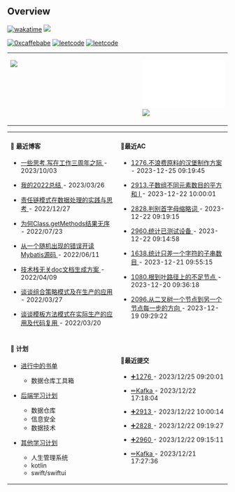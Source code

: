 
## Overview

[![wakatime](https://wakatime.com/badge/user/78591c59-95d5-4479-b2fc-988c35f31d59.svg)](https://wakatime.com/@78591c59-95d5-4479-b2fc-988c35f31d59) ![](https://gpvc.arturio.dev/0xcaffebabe)

[![0xcaffebabe](https://img.shields.io/static/v1?label=LeetCode%200xcaffebabe&message=4838&color=success)](https://leetcode.cn/u/0xcaffebabe/) [![leetcode](https://img.shields.io/static/v1?label=Solved&message=1058%20/%203620&color=success)](https://leetcode.cn/u/0xcaffebabe/) [![leetcode](https://img.shields.io/static/v1?label=Accepted&message=84.66%&color=success)](https://leetcode.cn/u/0xcaffebabe/)

<table border="0">
  <tr border="0">

  <td valign="top" width="60%">

  ![](https://github-readme-stats.vercel.app/api/wakatime?username=0xcaffebabe&layout=compact&langs_count=12&theme=dark&range=all_time)

  </td>

  <td valign="top" width="40%">

  ![](https://raw.githubusercontent.com/0xcaffebabe/github-stats/master/generated/overview.svg)
  ![](https://github-profile-summary-cards.vercel.app/api/cards/productive-time?username=0xcaffebabe&theme=github_dark&utcOffset=8)

  </td>
  </tr>

</table>

<table>

<tr>
<td valign="top" width="50%">

#### 📖 最近博客


* <a href="https://0xcaffebabe.github.io/%E4%BA%BA%E7%94%9F/2023/10/03/%E4%B8%80%E4%BA%9B%E6%80%9D%E8%80%83,%E5%86%99%E5%9C%A8%E5%B7%A5%E4%BD%9C%E4%B8%89%E5%91%A8%E5%B9%B4%E4%B9%8B%E9%99%85.html" target="_blank"> 一些思考,写在工作三周年之际 </a> - 2023/10/03 

    
* <a href="https://0xcaffebabe.github.io/%E4%BA%BA%E7%94%9F/2023/03/26/%E6%88%91%E7%9A%842022%E6%80%BB%E7%BB%93.html" target="_blank"> 我的2022总结 </a> - 2023/03/26 

    
* <a href="https://0xcaffebabe.github.io/%E8%AE%BE%E8%AE%A1%E6%A8%A1%E5%BC%8F/2022/12/27/%E8%B4%A3%E4%BB%BB%E9%93%BE%E6%A8%A1%E5%BC%8F%E5%9C%A8%E6%95%B0%E6%8D%AE%E5%A4%84%E7%90%86%E7%9A%84%E5%AE%9E%E8%B7%B5%E4%B8%8E%E6%80%9D%E8%80%83.html" target="_blank"> 责任链模式在数据处理的实践与思考 </a> - 2022/12/27 

    
* <a href="https://0xcaffebabe.github.io/jvm/2022/07/23/%E4%B8%BA%E4%BD%95Class.getMethods%E7%BB%93%E6%9E%9C%E6%97%A0%E5%BA%8F.html" target="_blank"> 为何Class.getMethods结果无序 </a> - 2022/07/23 

    
* <a href="https://0xcaffebabe.github.io/java/2022/06/11/%E4%BB%8E%E4%B8%80%E4%B8%AA%E9%9A%8F%E6%9C%BA%E5%87%BA%E7%8E%B0%E7%9A%84%E9%94%99%E8%AF%AF%E5%BC%80%E8%AF%BBMybatis%E6%BA%90%E7%A0%81.html" target="_blank"> 从一个随机出现的错误开读Mybatis源码 </a> - 2022/06/11 

    
* <a href="https://0xcaffebabe.github.io/%E6%97%A5%E5%B8%B8/2022/04/09/%E6%8A%80%E6%9C%AF%E6%A0%88%E6%97%A0%E5%85%B3doc%E6%96%87%E6%A1%A3%E7%94%9F%E6%88%90%E6%96%B9%E6%A1%88.html" target="_blank"> 技术栈无关doc文档生成方案 </a> - 2022/04/09 

    
* <a href="https://0xcaffebabe.github.io/%E8%AE%BE%E8%AE%A1%E6%A8%A1%E5%BC%8F/2022/03/27/%E8%B0%88%E8%B0%88%E7%BB%84%E5%90%88%E7%AD%96%E7%95%A5%E6%A8%A1%E5%BC%8F%E5%8F%8A%E5%9C%A8%E7%94%9F%E4%BA%A7%E7%9A%84%E5%BA%94%E7%94%A8.html" target="_blank"> 谈谈组合策略模式及在生产的应用 </a> - 2022/03/27 

    
* <a href="https://0xcaffebabe.github.io/%E8%AE%BE%E8%AE%A1%E6%A8%A1%E5%BC%8F/2022/03/20/%E8%B0%88%E8%B0%88%E6%A8%A1%E6%9D%BF%E6%96%B9%E6%B3%95%E6%A8%A1%E5%BC%8F%E5%9C%A8%E5%AE%9E%E9%99%85%E7%94%9F%E4%BA%A7%E7%9A%84%E5%BA%94%E7%94%A8%E5%8F%8A%E4%BB%A3%E7%A0%81%E5%A4%8D%E7%94%A8.html" target="_blank"> 谈谈模板方法模式在实际生产的应用及代码复用 </a> - 2022/03/20 

        

</td>

<td valign="top" width="50%">

#### 🔋最近AC


  * <a href="https://leetcode.cn/submissions/detail/491021451" target="_blank"> 1276.不浪费原料的汉堡制作方案 </a> - 2023-12-25 09:19:45 

    
  * <a href="https://leetcode.cn/submissions/detail/490486797" target="_blank"> 2913.子数组不同元素数目的平方和 I </a> - 2023-12-22 10:00:01 

    
  * <a href="https://leetcode.cn/submissions/detail/490479620" target="_blank"> 2828.判别首字母缩略词 </a> - 2023-12-22 09:19:15 

    
  * <a href="https://leetcode.cn/submissions/detail/490479144" target="_blank"> 2960.统计已测试设备 </a> - 2023-12-22 09:14:58 

    
  * <a href="https://leetcode.cn/submissions/detail/490262020" target="_blank"> 1638.统计只差一个字符的子串数目 </a> - 2023-12-21 09:55:15 

    
  * <a href="https://leetcode.cn/submissions/detail/490033110" target="_blank"> 1080.根到叶路径上的不足节点 </a> - 2023-12-20 09:36:18 

    
  * <a href="https://leetcode.cn/submissions/detail/489786953" target="_blank"> 2096.从二叉树一个节点到另一个节点每一步的方向 </a> - 2023-12-19 09:29:22 

    

</td>

</tr>

<tr>

<td valign="top" width="50%">

#### 📝 计划

- [进行中的书单](https://github.com/users/0xcaffebabe/projects/4)
  - 数据仓库工具箱


- [后端学习计划](https://github.com/users/0xcaffebabe/projects/1)
  - 数据仓库
  - 信息安全
  - 数据技术


- [其他学习计划](https://github.com/users/0xcaffebabe/projects/3)
  - 人生管理系统
  - kotlin
  - swift/swiftui


<td>

#### 🌴最近提交


  * <a href="https://github.com/0xcaffebabe/leetcode/commit/30015c2594a982b0e172c46482a9040e0c452c9c" target="_blank"> ➕1276 </a> - 2023/12/25 09:20:01 

    
  * <a href="https://github.com/0xcaffebabe/note/commit/22a2b0c9ce09f8a966bb8e8b1e89896e22339fe7" target="_blank"> ✏Kafka </a> - 2023/12/22 17:18:04 

    
  * <a href="https://github.com/0xcaffebabe/leetcode/commit/22014072fe949bcc3d9038da733e1ec61bb20304" target="_blank"> ➕2913 </a> - 2023/12/22 10:00:14 

    
  * <a href="https://github.com/0xcaffebabe/leetcode/commit/1f34ce76fc75c9f48679f626149ca907b38bb4a8" target="_blank"> ➕2828 </a> - 2023/12/22 09:19:27 

    
  * <a href="https://github.com/0xcaffebabe/leetcode/commit/d09317bf02b553620982f71cee11a70842afd504" target="_blank"> ➕2960 </a> - 2023/12/22 09:15:11 

    
  * <a href="https://github.com/0xcaffebabe/note/commit/fa32b1a9ad5a1159864e54fc6fa799375b94ef96" target="_blank"> ✏Kafka </a> - 2023/12/21 17:27:36 

    

</td>

</tr>

</table>

